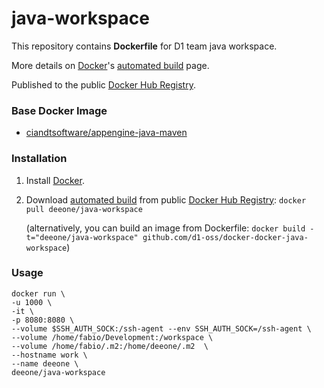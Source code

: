 java-workspace
=====================

This repository contains **Dockerfile** for D1 team java workspace. 

More details on [Docker](https://www.docker.com/)'s [automated build](https://registry.hub.docker.com/u/deeone/java-workspace/) page. 

Published to the public [Docker Hub Registry](https://registry.hub.docker.com/).

### Base Docker Image

* [ciandtsoftware/appengine-java-maven](https://registry.hub.docker.com/u/ciandtsoftware/appengine-java-maven/)

### Installation

1. Install [Docker](https://www.docker.com/).

2. Download [automated build](https://registry.hub.docker.com/u/deeone/java-workspace/) from public [Docker Hub Registry](https://registry.hub.docker.com/): `docker pull deeone/java-workspace`

   (alternatively, you can build an image from Dockerfile: `docker build -t="deeone/java-workspace" github.com/d1-oss/docker-docker-java-workspace`)


### Usage

    docker run \
    -u 1000 \
    -it \
    -p 8080:8080 \
    --volume $SSH_AUTH_SOCK:/ssh-agent --env SSH_AUTH_SOCK=/ssh-agent \
    --volume /home/fabio/Development:/workspace \
    --volume /home/fabio/.m2:/home/deeone/.m2  \
    --hostname work \
    --name deeone \
    deeone/java-workspace